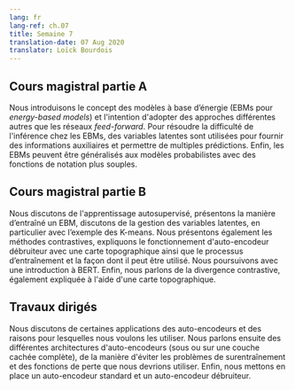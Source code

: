 ```yaml
---
lang: fr
lang-ref: ch.07
title: Semaine 7
translation-date: 07 Aug 2020
translator: Loïck Bourdois
---
```


<!--
## Lecture part A

We introduced the concept of the energy-based models and the intention for different approaches other than feed-forward networks. To solve the difficulty of the inference in EBM, latent variables are used to provide auxiliary information and enable multiple possible predictions. Finally, the EBM can generalize to probabilistic model with more flexible scoring functions.
-->


## Cours magistral partie A


Nous introduisons le concept des modèles à base d’énergie (EBMs pour *energy-based models*) et l'intention d'adopter des approches différentes autres que les réseaux *feed-forward*. Pour résoudre la difficulté de l'inférence chez les EBMs, des variables latentes sont utilisées pour fournir des informations auxiliaires et permettre de multiples prédictions. Enfin, les EBMs peuvent être généralisés aux modèles probabilistes avec des fonctions de notation plus souples.


<!--
## Lecture part B

We discussed self-supervised learning, introduced how to train an Energy-based models, discussed Latent Variable EBM, specifically with an explained K-means example. We also introduced Contrastive Methods, explained a denoising autoencoder with a topographic map, the training process, and how it can be used, followed by an introduction to BERT. Finally, we talked about Contrastive Divergence, also explained using a topographic map.
-->

## Cours magistral partie B

Nous discutons de l'apprentissage autosupervisé, présentons la manière d’entraîné un EBM, discutons de la gestion des variables latentes, en particulier avec l’exemple des K-means. Nous présentons également les méthodes contrastives, expliquons le fonctionnement d'auto-encodeur débruiteur avec une carte topographique ainsi que le processus d’entraînement et la façon dont il peut être utilisé. Nous poursuivons avec une introduction à BERT. Enfin, nous parlons de la divergence contrastive, également expliquée à l'aide d'une carte topographique.


<!--
## Practicum

We discussed some applications of Autoencoders and talked about why we want to use them. Then we talked about different architectures of Autoencoders (under or over complete hidden layer), how to avoid overfitting issues and the loss functions we should use. Finally we implemented a standard Autoencoder and a denoising Autoencoder.
-->

## Travaux dirigés
Nous discutons de certaines applications des auto-encodeurs et des raisons pour lesquelles nous voulons les utiliser. Nous parlons ensuite des différentes architectures d'auto-encodeurs (sous ou sur une couche cachée complète), de la manière d'éviter les problèmes de surentraînement et des fonctions de perte que nous devrions utiliser. Enfin, nous mettons en place un auto-encodeur standard et un auto-encodeur débruiteur.
